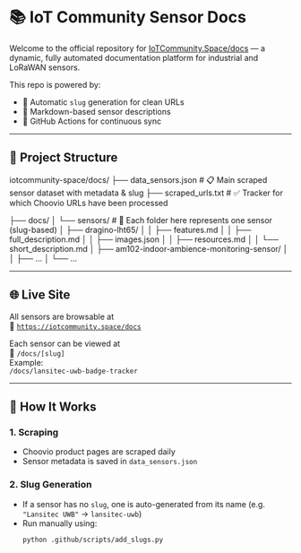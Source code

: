 # 📚 IoT Community Sensor Docs

Welcome to the official repository for [IoTCommunity.Space/docs](https://iotcommunity.space/docs) — a dynamic, fully automated documentation platform for industrial and LoRaWAN sensors.

This repo is powered by:
- 🧠 Automatic `slug` generation for clean URLs
- 📝 Markdown-based sensor descriptions
- 🚀 GitHub Actions for continuous sync

---

## 📁 Project Structure
iotcommunity-space/docs/
├── data_sensors.json                # 📋 Main scraped sensor dataset with metadata & slug
├── scraped_urls.txt                 # ✅ Tracker for which Choovio URLs have been processed

├── docs/
│   └── sensors/                     # 📂 Each folder here represents one sensor (slug-based)
│       ├── dragino-lht65/
│       │   ├── features.md
│       │   ├── full_description.md
│       │   ├── images.json
│       │   ├── resources.md
│       │   └── short_description.md
│       ├── am102-indoor-ambience-monitoring-sensor/
│       │   ├── ...
│       └── ...

---

## 🌐 Live Site

All sensors are browsable at  
📎 [`https://iotcommunity.space/docs`](https://iotcommunity.space/docs)

Each sensor can be viewed at  
📎 `/docs/[slug]`  
Example:  
`/docs/lansitec-uwb-badge-tracker`

---

## 🔧 How It Works

### 1. Scraping

- Choovio product pages are scraped daily
- Sensor metadata is saved in `data_sensors.json`

### 2. Slug Generation

- If a sensor has no `slug`, one is auto-generated from its name (e.g. `"Lansitec UWB"` → `lansitec-uwb`)
- Run manually using:
  ```bash
  python .github/scripts/add_slugs.py
